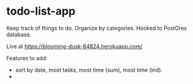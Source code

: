 # todo-list-app

Keep track of things to do. Organize by categories. Hooked to PostGres database.

Live at https://blooming-dusk-84824.herokuapp.com/

Features to add:
- sort by date, most tasks, most time (sum), most time (ind).
- 
